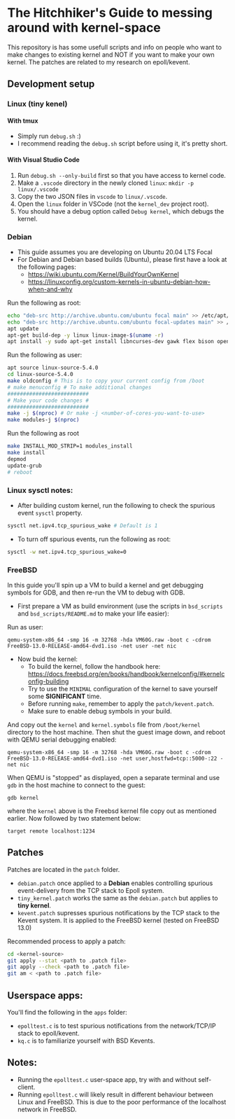 # The Hitchhiker's Guide to messing around with kernel-space
This repository is has some usefull scripts and info on people who want to make changes to existing kernel and NOT if you want to make your own kernel.
The patches are related to my research on epoll/kevent.
## Development setup
### Linux (tiny kenel)
#### With tmux
- Simply run `debug.sh` :)
- I recommend reading the `debug.sh` script before using it, it's pretty short.

#### With Visual Studio Code
1. Run `debug.sh --only-build` first so that you have access to kernel code.
2. Make a `.vscode` directory in the newly cloned `linux`:
```mkdir -p linux/.vscode```
3. Copy the two JSON files in `vscode` to `linux/.vscode`.
4. Open the `linux` folder in VSCode (not the `kernel_dev` project root).
5. You should have a debug option called `Debug kernel`, which debugs the kernel.

### Debian
- This guide assumes you are developing on Ubuntu 20.04 LTS Focal
- For Debian and Debian based builds (Ubuntu), please first have a look at the following pages:
    - https://wiki.ubuntu.com/Kernel/BuildYourOwnKernel
    - https://linuxconfig.org/custom-kernels-in-ubuntu-debian-how-when-and-why

Run the following as root:
```bash
echo "deb-src http://archive.ubuntu.com/ubuntu focal main" >> /etc/apt/sources.list
echo "deb-src http://archive.ubuntu.com/ubuntu focal-updates main" >> /etc/apt/sources.list
apt update
apt-get build-dep -y linux linux-image-$(uname -r)
apt install -y sudo apt-get install libncurses-dev gawk flex bison openssl libssl-dev dkms libelf-dev libudev-dev libpci-dev libiberty-dev autoconf
```
Run the following as user:
```bash
apt source linux-source-5.4.0
cd linux-source-5.4.0
make oldconfig # This is to copy your current config from /boot
# make menuconfig # To make additional changes
##########################
# Make your code changes #
##########################
make -j $(nproc) # Or make -j <number-of-cores-you-want-to-use>
make modules-j $(nproc)
```
Run the following as root
```bash
make INSTALL_MOD_STRIP=1 modules_install
make install
depmod
update-grub
# reboot
```

### Linux sysctl notes:
- After building custom kernel, run the following to check the spurious event `sysctl` property.
```bash
sysctl net.ipv4.tcp_spurious_wake # Default is 1
```
- To turn off spurious events, run the following as root:
```bash
sysctl -w net.ipv4.tcp_spurious_wake=0
```

### FreeBSD
In this guide you'll spin up a VM to build a kernel and get debugging symbols for GDB, and then re-run the VM to debug with GDB.
- First prepare a VM as build environment (use the scripts in `bsd_scripts` and `bsd_scripts/README.md` to make your life easier):

Run as user:
```
qemu-system-x86_64 -smp 16 -m 32768 -hda VM60G.raw -boot c -cdrom FreeBSD-13.0-RELEASE-amd64-dvd1.iso -net user -net nic
```

- Now buid the kernel:
    - To build the kernel, follow the handbook here: https://docs.freebsd.org/en/books/handbook/kernelconfig/#kernelconfig-building
    - Try to use the `MINIMAL` configuration of the kernel to save yourself some **SIGNIFICANT** time.
    - Before running `make`, remember to apply the `patch/kevent.patch`.
    - Make sure to enable debug symbols in your build.

And copy out the `kernel` and `kernel.symbols` file from `/boot/kernel` directory to the host machine.
Then shut the guest image down, and reboot with QEMU serial debugging enabled:

```
qemu-system-x86_64 -smp 16 -m 32768 -hda VM60G.raw -boot c -cdrom FreeBSD-13.0-RELEASE-amd64-dvd1.iso -net user,hostfwd=tcp::5000-:22 -net nic
```

When QEMU is "stopped" as displayed, open a separate terminal and use `gdb` in the host machine to connect to the guest:
```
gdb kernel
```

where the `kernel` above is the Freebsd kernel file copy out as mentioned earlier. Now followed by two statement below:
```
target remote localhost:1234
```


## Patches
Patches are located in the `patch` folder.
- `debian.patch` once applied to a **Debian** enables controlling spurious event-delivery from the TCP stack to Epoll system.
- `tiny_kernel.patch` works the same as the `debian.patch` but applies to **tiny kernel**.
- `kevent.patch` supresses spurious notifications by the TCP stack to the Kevent system. It is applied to the FreeBSD kernel (tested on FreeBSD 13.0)

Recommended process to apply a patch:
```bash
cd <kernel-source>
git apply --stat <path to .patch file>
git apply --check <path to .patch file>
git am < <path to .patch file>
```

## Userspace apps:
You'll find the following in the `apps` folder:
- `epolltest.c` is to test spurious notifications from the network/TCP/IP stack to epoll/kevent.
- `kq.c` is to familiarize yourself with BSD Kevents.

## Notes:
- Running the `epolltest.c` user-space app, try with and without self-client.
- Running `epolltest.c` will likely result in different behaviour between Linux and FreeBSD. This is due to the poor performance of the localhost network in FreeBSD.
